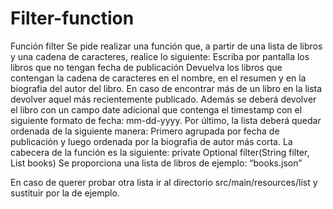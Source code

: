 # Filter-function
Función filter
Se pide realizar una función que, a partir de una lista de libros y una cadena de
caracteres, realice lo siguiente:
Escriba por pantalla los libros que no tengan fecha de publicación
Devuelva los libros que contengan la cadena de caracteres en el nombre, en el
resumen y en la biografia del autor del libro. En caso de encontrar más de un
libro en la lista devolver aquel más recientemente publicado. Además se deberá
devolver el libro con un campo date adicional que contenga el timestamp con el
siguiente formato de fecha: mm-dd-yyyy.
Por último, la lista deberá quedar ordenada de la siguiente manera: Primero
agrupada por fecha de publicación y luego ordenada por la biografia de autor
más corta.
La cabecera de la función es la siguiente:
private Optional<BookDate> filter(String filter, List<Book> books)
Se proporciona una lista de libros de ejemplo: “books.json”

En caso de querer probar otra lista ir al directorio src/main/resources/list
y sustituir por la de ejemplo. 
